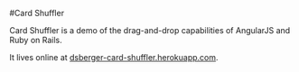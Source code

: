 #Card Shuffler


Card Shuffler is a demo of the drag-and-drop capabilities of AngularJS and Ruby on Rails.

It lives online at [dsberger-card-shuffler.herokuapp.com](http://dsberger-card-shuffler.herokuapp.com).